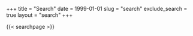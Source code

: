 +++
title = "Search"
date = 1999-01-01
slug = "search"
exclude_search = true
layout = "search"
+++

{{< searchpage >}}